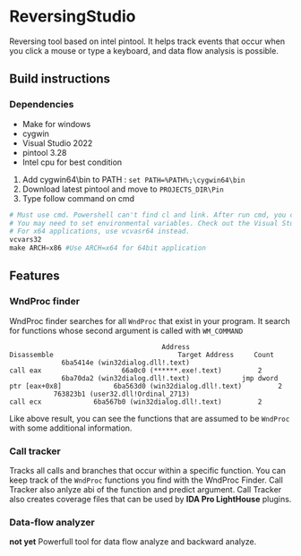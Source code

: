 # ReversingStudio
Reversing tool based on intel pintool. It helps track events that occur when you click a mouse or type a keyboard, and data flow analysis is possible.

## Build instructions
### Dependencies
* Make for windows
* cygwin
* Visual Studio 2022
* pintool 3.28
* Intel cpu for best condition

1. Add cygwin64\bin to PATH : `set PATH=%PATH%;\cygwin64\bin`
2. Download latest pintool and move to `PROJECTS_DIR\Pin`
3. Type follow command on cmd

```powershell
# Must use cmd. Powershell can't find cl and link. After run cmd, you can use powershell
# You may need to set environmental variables. Check out the Visual Studio folder.
# For x64 applications, use vcvasr64 instead. 
vcvars32
make ARCH=x86 #Use ARCH=x64 for 64bit application
```
## Features
### WndProc finder
WndProc finder searches for all `WndProc` that exist in your program. 
It search for functions whose second argument is called with `WM_COMMAND`


```
                                      Address                         Disassemble                               Target Address     Count
             6ba5414e (win32dialog.dll!.text)                            call eax                    66a0c0 (******.exe!.text)         2
             6ba70da2 (win32dialog.dll!.text)             jmp dword ptr [eax+0x8]             6ba563d0 (win32dialog.dll!.text)         2
           763823b1 (user32.dll!Ordinal_2713)                            call ecx             6ba567b0 (win32dialog.dll!.text)         2
```
Like above result, you can see the functions that are assumed to be `WndProc` with some additional information.

### Call tracker
Tracks all calls and branches that occur within a specific function. 
You can keep track of the `WndProc` functions you find with the WndProc Finder.
Call Tracker also anlyze abi of the function and predict argument.
Call Tracker also creates coverage files that can be used by **IDA Pro LightHouse** plugins. 

### Data-flow analyzer
**not yet**
Powerfull tool for data flow analyze and backward analyze. 
